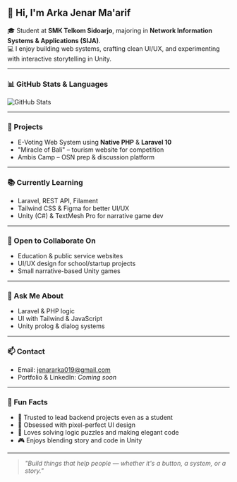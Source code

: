 ## 👋 Hi, I'm Arka Jenar Ma'arif

🎓 Student at **SMK Telkom Sidoarjo**, majoring in **Network Information Systems & Applications (SIJA)**.  
💻 I enjoy building web systems, crafting clean UI/UX, and experimenting with interactive storytelling in Unity.

---

### 📊 GitHub Stats & Languages

![GitHub Stats](./6698a108-1ba5-4f4d-96e1-90870f85a19b.png)

---

### 🚀 Projects
- E-Voting Web System using **Native PHP** & **Laravel 10**
- "Miracle of Bali" – tourism website for competition
- Ambis Camp – OSN prep & discussion platform

---

### 📚 Currently Learning
- Laravel, REST API, Filament
- Tailwind CSS & Figma for better UI/UX
- Unity (C#) & TextMesh Pro for narrative game dev

---

### 🤝 Open to Collaborate On
- Education & public service websites  
- UI/UX design for school/startup projects  
- Small narrative-based Unity games

---

### 💬 Ask Me About
- Laravel & PHP logic  
- UI with Tailwind & JavaScript  
- Unity prolog & dialog systems

---

### 📫 Contact
- Email: jenararka019@gmail.com  
- Portfolio & LinkedIn: *Coming soon*

---

### 🎯 Fun Facts
- 🥇 Trusted to lead backend projects even as a student
- 🎨 Obsessed with pixel-perfect UI design
- 🧠 Loves solving logic puzzles and making elegant code
- 🎮 Enjoys blending story and code in Unity

---

> _"Build things that help people — whether it's a button, a system, or a story."_

